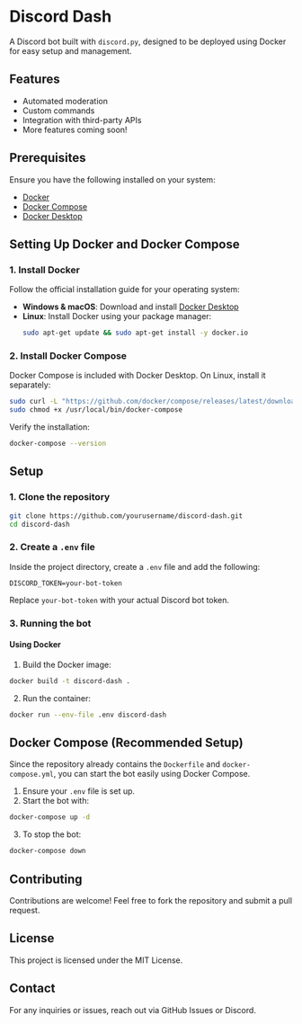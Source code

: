 # Discord Dash

A Discord bot built with `discord.py`, designed to be deployed using Docker for easy setup and management.

## Features

- Automated moderation
- Custom commands
- Integration with third-party APIs
- More features coming soon!

## Prerequisites

Ensure you have the following installed on your system:

- [Docker](https://www.docker.com/get-started)
- [Docker Compose](https://docs.docker.com/compose/install/)
- [Docker Desktop](https://www.docker.com/products/docker-desktop/)

## Setting Up Docker and Docker Compose

### 1. Install Docker

Follow the official installation guide for your operating system:

- **Windows & macOS**: Download and install [Docker Desktop](https://www.docker.com/products/docker-desktop)
- **Linux**: Install Docker using your package manager:
  ```sh
  sudo apt-get update && sudo apt-get install -y docker.io
  ```

### 2. Install Docker Compose

Docker Compose is included with Docker Desktop. On Linux, install it separately:

```sh
sudo curl -L "https://github.com/docker/compose/releases/latest/download/docker-compose-$(uname -s)-$(uname -m)" -o /usr/local/bin/docker-compose
sudo chmod +x /usr/local/bin/docker-compose
```

Verify the installation:

```sh
docker-compose --version
```

## Setup

### 1. Clone the repository

```sh
git clone https://github.com/yourusername/discord-dash.git
cd discord-dash
```

### 2. Create a `.env` file

Inside the project directory, create a `.env` file and add the following:

```env
DISCORD_TOKEN=your-bot-token
```

Replace `your-bot-token` with your actual Discord bot token.

### 3. Running the bot

#### Using Docker

1. Build the Docker image:

```sh
docker build -t discord-dash .
```

2. Run the container:

```sh
docker run --env-file .env discord-dash
```

## Docker Compose (Recommended Setup)

Since the repository already contains the `Dockerfile` and `docker-compose.yml`, you can start the bot easily using Docker Compose.

1. Ensure your `.env` file is set up.
2. Start the bot with:

```sh
docker-compose up -d
```

3. To stop the bot:

```sh
docker-compose down
```

## Contributing

Contributions are welcome! Feel free to fork the repository and submit a pull request.

## License

This project is licensed under the MIT License.

## Contact

For any inquiries or issues, reach out via GitHub Issues or Discord.
